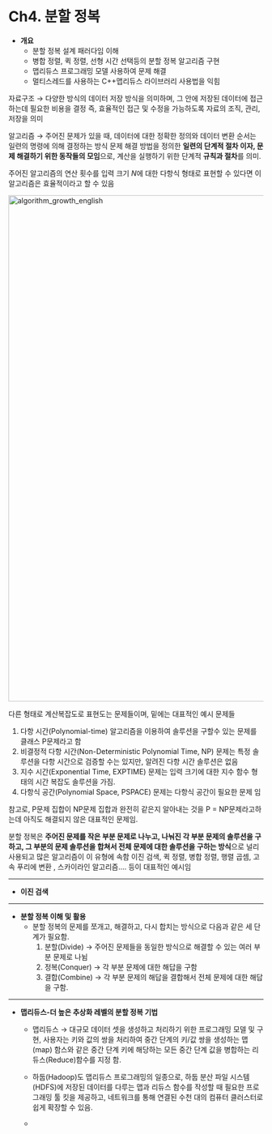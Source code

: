 # Ch4. 분할 정복
  * **개요**
    - 분할 정복 설계 패러다임 이해
    - 병합 정렬, 퀵 정렬, 선형 시간 선택등의 분할 정복 알고리즘 구현
    - 맵리듀스 프로그래밍 모델 사용하여 문제 해결
    - 멀티스레드를 사용하는 C++맵리듀스 라이브러리 사용법을 익힘
   
 자료구조 → 다양한 방식의 데이터 저장 방식을 의미하며, 그 안에 저장된 데이터에 접근하는데 필요한 비용을 결정
  즉, 효율적인 접근 및 수정을 가능하도록 자료의 조직, 관리, 저장을 의미 
  
 알고리즘 → 주어진 문제가 있을 때, 데이터에 대한 정확한 정의와 데이터 변환 순서는 일련의 명령에 의해 결정하는 방식 
  문제 해결 방법을 정의한 **일련의 단계적 절차 이자, 문제 해결하기 위한 동작들의 모임**으로, 계산을 실행하기 위한 단계적 **규칙과 절차**를 의미. 

  주어진 알고리즘의 연산 횟수를 입력 크기 *N*에 대한 다항식 형태로 표현할 수 있다면 이 알고리즘은 효율적이라고 할 수 있음 
  
  <img width="1500" height="1000" alt="algorithm_growth_english" src="https://github.com/user-attachments/assets/a750ac46-ce21-445a-a2b7-d2b45dbbe6eb" />

다른 형태로 계산복잡도로 표현도는 문제들이며, 밑에는 대표적인 예시 문제들
1. 다항 시간(Polynomial-time) 알고리즘을 이용하여 솔루션을 구할수 있는 문제를 클래스 P문제라고 함 <br>
2. 비결정적 다항 시간(Non-Deterministic Polynomial Time, NP) 문제는 특정 솔루션을 다항 시간으로 검증할 수는 있지만, 알려진 다항 시간 솔루션은 없음
3. 지수 시간(Exponential Time, EXPTIME) 문제는 입력 크기에 대한 지수 함수 형태의 시간 복잡도 솔루션을 가짐.
4. 다항식 공간(Polynomial Space, PSPACE) 문제는 다항식 공간이 필요한 문제 임

참고로, P문제 집합이 NP문제 집합과 완전히 같은지 알아내는 것을 P = NP문제라고하는데 아직도 해결되지 않은 대표적인 문제임. 

분할 정복은 **주어진 문제를 작은 부분 문제로 나누고, 나눠진 각 부분 문제의 솔루션을 구하고, 그 부분의 문제 솔루션을 합쳐서 전체 문제에 대한 솔루션을 구하는 방식**으로 널리 사용되고 많은 알고리즘이 이 유형에 속함 
이진 검색, 퀵 정렬, 병합 정렬, 행렬 곱셈, 고속 푸리에 변환 , 스카이라인 알고리즘.... 등이 대표적인 예시임

-------------------------------------------------------
 * **이진 검색**
   
-------------------------------------------------------
 * **분할 정복 이해 및 활용**
   - 분할 정복의 문제를 쪼개고, 해결하고, 다시 합치는 방식으로 다음과 같은 세 단계가 필요함.
     1. 분할(Divide) → 주어진 문제들을 동일한 방식으로 해결할 수 있는 여러 부분 문제로 나뉨
     2. 정복(Conquer) →  각 부분 문제에 대한 해답을 구함
     3. 결합(Combine) → 각 부분 문제의 해답을 결합해서 전체 문제에 대한 해답을 구함.


------------------------------------------------------
 * **맵리듀스-더 높은 추상화 레벨의 분할 정복 기법**
   - 맵리듀스 → 대규모 데이터 셋을 생성하고 처리하기 위한 프로그래밍 모델 및 구현, 사용자는 키와 값의 쌍을 처리하여 중간 단계의 키/값 쌍을 생성하는 맵(map) 함스와 같은 중간 단계 키에 해당하는 모든 중간 단계 값을 병합하는 리듀스(Reduce)함수를 지정 함.
  
   - 하둡(Hadoop)도 맵리듀스 프로그래밍의 일종으로, 하둡 분산 파일 시스템(HDFS)에 저장된 데이터를 다루는 맵과 리듀스 함수를 작성할 때 필요한 프로그래밍 툴 킷을 제공하고, 네트워크를 통해 연결된 수천 대의 컴퓨터 클러스터로 쉽게 확장할 수 있음.
   - 
